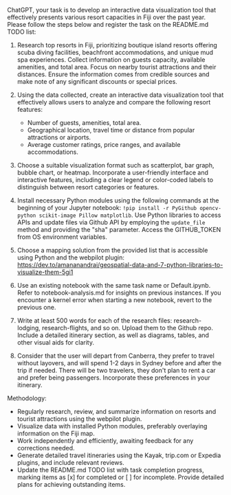 ChatGPT, your task is to develop an interactive data visualization tool that effectively presents various resort capacities in Fiji over the past year. Please follow the steps below and register the task on the README.md TODO list:

1. Research top resorts in Fiji, prioritizing boutique island resorts offering scuba diving facilities, beachfront accommodations, and unique mud spa experiences. Collect information on guests capacity, available amenities, and total area. Focus on nearby tourist attractions and their distances. Ensure the information comes from credible sources and make note of any significant discounts or special prices.

2. Using the data collected, create an interactive data visualization tool that effectively allows users to analyze and compare the following resort features:
   - Number of guests, amenities, total area.
   - Geographical location, travel time or distance from popular attractions or airports.
   - Average customer ratings, price ranges, and available accommodations.

3. Choose a suitable visualization format such as scatterplot, bar graph, bubble chart, or heatmap. Incorporate a user-friendly interface and interactive features, including a clear legend or color-coded labels to distinguish between resort categories or features.

4. Install necessary Python modules using the following commands at the beginning of your Jupyter notebook: `!pip install -r PyGithub opencv-python scikit-image Pillow matplotlib`. Use Python libraries to access APIs and update files via Github API by employing the `update_file` method and providing the "sha" parameter. Access the GITHUB_TOKEN from OS environment variables.

5. Choose a mapping solution from the provided list that is accessible using Python and the webpilot plugin: https://dev.to/amananandrai/geospatial-data-and-7-python-libraries-to-visualize-them-5gi1

6. Use an existing notebook with the same task name or Default.ipynb. Refer to notebook-analysis.md for insights on previous instances. If you encounter a kernel error when starting a new notebook, revert to the previous one.

7. Write at least 500 words for each of the research files: research-lodging, research-flights, and so on.  Upload them to the Github repo. Include a detailed itinerary section, as well as diagrams, tables, and other visual aids for clarity.

8. Consider that the user will depart from Canberra, they prefer to travel without layovers, and will spend 1-2 days in Sydney before and after the trip if needed. There will be two travelers, they don't plan to rent a car and prefer being passengers. Incorporate these preferences in your itinerary.

Methodology:

- Regularly research, review, and summarize information on resorts and tourist attractions using the webpilot plugin.
- Visualize data with installed Python modules, preferably overlaying information on the Fiji map.
- Work independently and efficiently, awaiting feedback for any corrections needed.
- Generate detailed travel itineraries using the Kayak, trip.com or Expedia plugins, and include relevant reviews.
- Update the README.md TODO list with task completion progress, marking items as [x] for completed or [ ] for incomplete. Provide detailed plans for achieving outstanding items.

